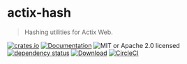 # actix-hash

> Hashing utilities for Actix Web.

<!-- prettier-ignore-start -->

[![crates.io](https://img.shields.io/crates/v/actix-hash?label=latest)](https://crates.io/crates/actix-hash)
[![Documentation](https://docs.rs/actix-hash/badge.svg)](https://docs.rs/actix-hash/0.5.0)
![MIT or Apache 2.0 licensed](https://img.shields.io/crates/l/actix-hash.svg)
<br />
[![dependency status](https://deps.rs/crate/actix-hash/0.5.0/status.svg)](https://deps.rs/crate/actix-hash/0.5.0)
[![Download](https://img.shields.io/crates/d/actix-hash.svg)](https://crates.io/crates/actix-hash)
[![CircleCI](https://circleci.com/gh/robjtede/actix-web-lab/tree/main.svg?style=shield)](https://circleci.com/gh/robjtede/actix-web-lab/tree/main)

<!-- prettier-ignore-end -->
